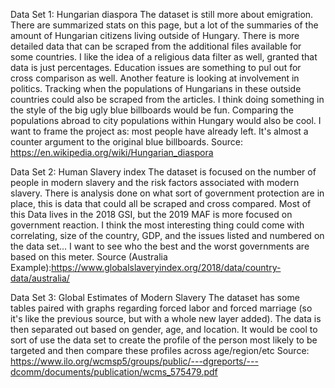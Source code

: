 Data Set 1: Hungarian diaspora
The dataset is still more about emigration. There are summarized stats on this page, but a lot of the summaries of the amount of Hungarian citizens living outside of Hungary. There is more detailed data that can be scraped from the additional files available for some countries. I like the idea of a religious data filter as well, granted that data is just percentages. Education issues are something to pul out for cross comparison as well. Another feature is looking at involvement in politics. Tracking when the populations of Hungarians in these outside countries could also be scraped from the articles.
I think doing something in the style of the big ugly blue billboards would be fun. Comparing the populations abroad to city populations within Hungary would also be cool. I want to frame the project as: most people have already left. It's almost a counter argument to the original blue billboards.
Source: https://en.wikipedia.org/wiki/Hungarian_diaspora

Data Set 2: Human Slavery index
The dataset is focused on the number of people in modern slavery and the risk factors associated with modern slavery. There is analysis done on what sort of government protection are in place, this is data that could all be scraped and cross compared. Most of this Data lives in the 2018 GSI, but the 2019 MAF is more focused on government reaction. I think the most interesting thing could come with correlating, size of the country, GDP, and the issues listed and numbered on the data set... I want to see who the best and the worst governments are based on this meter.
Source (Australia Example):https://www.globalslaveryindex.org/2018/data/country-data/australia/

Data Set 3: Global Estimates of Modern Slavery
The dataset has some tables paired with graphs regarding forced labor and forced marriage (so it's like the previous source, but with a whole new layer added). The data is then separated out based on gender, age, and location. It would be cool to sort of use the data set to create the profile of the person most likely to be targeted and then compare these profiles across age/region/etc
Source: https://www.ilo.org/wcmsp5/groups/public/---dgreports/---dcomm/documents/publication/wcms_575479.pdf
